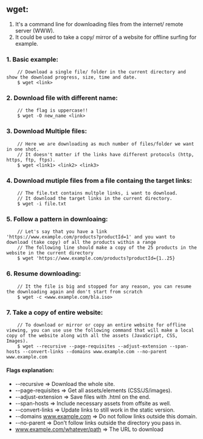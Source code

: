 ## wget:
1) It's a command line for downloading files from the internet/ remote server (WWW).
2) It could be used to take a copy/ mirror of a website for offline surfing for example.

### 1. Basic example:
```shell
    // Download a single file/ folder in the current directory and show the download progress, size, time and date.
    $ wget <link>
```

### 2. Download file with different name:
```shell
    // the flag is uppercase!!
    $ wget -O new_name <link>
```

### 3. Download Multiple files:
```shell
    // Here we are downloading as much number of files/folder we want in one shot.
    // It doesn't matter if the links have different protocols (http, https, ftp, ftps).
    $ wget <link1> <link2> <link3>
```

### 4. Download mutiple files from a file containg the target links:
```shell
    // The file.txt contains multple links, i want to download.
    // It download the target links in the current directory.
    $ wget -i file.txt
```

### 5. Follow a pattern in downloaing:
```shell
    // Let's say that you have a link 'https://www.example.com/products?productId=1' and you want to download (take copy) of all the products within a range
    // The following line should make a copy of the 25 products in the website in the current directory
    $ wget 'https://www.example.com/products?productId={1..25}
```

### 6. Resume downloading:
```shell
    // It the file is big and stopped for any reason, you can resume the downloading again and don't start from scratch
    $ wget -c <www.example.com/bla.iso>
```

### 7. Take a copy of entire website:
```shell
    // To download or mirror or copy an entire website for offline viewing, you can use use the following command that will make a local copy of the website along with all the assets (JavaScript, CSS, Images).
    $ wget --recursive --page-requisites --adjust-extension --span-hosts --convert-links --domains www.example.com --no-parent www.example.com
```

#### Flags explanation:
- --recursive => Download the whole site.
- --page-requisites => Get all assets/elements (CSS/JS/images).
- --adjust-extension => Save files with .html on the end.
- --span-hosts => Include necessary assets from offsite as well.
- --convert-links => Update links to still work in the static version.
- --domains www.example.com => Do not follow links outside this domain.
- --no-parent => Don't follow links outside the directory you pass in.
- www.example.com/whatever/path => The URL to download
